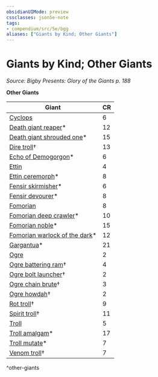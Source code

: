 ```yaml
---
obsidianUIMode: preview
cssclasses: json5e-note
tags:
- compendium/src/5e/bgg
aliases: ["Giants by Kind; Other Giants"]
---
```

# Giants by Kind; Other Giants
*Source: Bigby Presents: Glory of the Giants p. 188* 

**Other Giants**

| Giant | CR |
|-------|----|
| [Cyclops](Mechanics/bestiary/giant/cyclops.md) | 6 |
| [Death giant reaper](Mechanics/bestiary/giant/death-giant-reaper-bgg.md)* | 12 |
| [Death giant shrouded one](Mechanics/bestiary/giant/death-giant-shrouded-one-bgg.md)* | 15 |
| [Dire troll](Mechanics/bestiary/giant/dire-troll-mpmm.md)† | 13 |
| [Echo of Demogorgon](Mechanics/bestiary/fiend/echo-of-demogorgon-bgg.md)* | 6 |
| [Ettin](Mechanics/bestiary/giant/ettin.md) | 4 |
| [Ettin ceremorph](Mechanics/bestiary/aberration/ettin-ceremorph-bgg.md)* | 8 |
| [Fensir skirmisher](Mechanics/bestiary/giant/fensir-skirmisher-bgg.md)* | 6 |
| [Fensir devourer](Mechanics/bestiary/celestial/fensir-devourer-bgg.md)* | 8 |
| [Fomorian](Mechanics/bestiary/giant/fomorian.md) | 8 |
| [Fomorian deep crawler](Mechanics/bestiary/giant/fomorian-deep-crawler-bgg.md)* | 10 |
| [Fomorian noble](Mechanics/bestiary/giant/fomorian-noble-bgg.md)* | 15 |
| [Fomorian warlock of the dark](Mechanics/bestiary/giant/fomorian-warlock-of-the-dark-bgg.md)* | 12 |
| [Gargantua](Mechanics/bestiary/aberration/gargantua-bgg.md)* | 21 |
| [Ogre](Mechanics/bestiary/giant/ogre.md) | 2 |
| [Ogre battering ram](Mechanics/bestiary/giant/ogre-battering-ram-mpmm.md)† | 4 |
| [Ogre bolt launcher](Mechanics/bestiary/giant/ogre-bolt-launcher-mpmm.md)† | 2 |
| [Ogre chain brute](Mechanics/bestiary/giant/ogre-chain-brute-mpmm.md)† | 3 |
| [Ogre howdah](Mechanics/bestiary/giant/ogre-howdah-mpmm.md)† | 2 |
| [Rot troll](Mechanics/bestiary/giant/rot-troll-mpmm.md)† | 9 |
| [Spirit troll](Mechanics/bestiary/giant/spirit-troll-mpmm.md)† | 11 |
| [Troll](Mechanics/bestiary/giant/troll.md) | 5 |
| [Troll amalgam](Mechanics/bestiary/giant/troll-amalgam-bgg.md)* | 17 |
| [Troll mutate](Mechanics/bestiary/giant/troll-mutate-bgg.md)* | 7 |
| [Venom troll](Mechanics/bestiary/giant/venom-troll-mpmm.md)† | 7 |
^other-giants